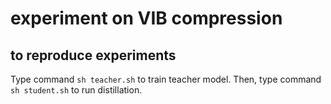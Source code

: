 # experiment on VIB compression

## to reproduce experiments
Type command `sh teacher.sh` to train teacher model.
Then, type command `sh student.sh` to run distillation.
